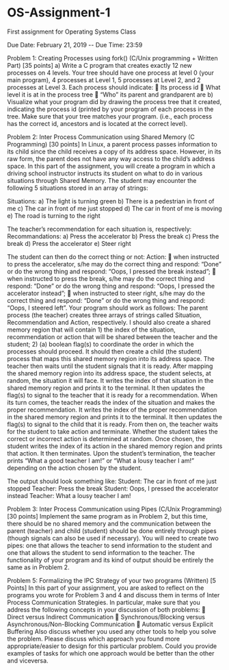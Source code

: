 # OS-Assignment-1
First assignment for Operating Systems Class

Due Date: February 21, 2019 -- Due Time: 23:59

Problem 1: Creating Processes using fork() (C/Unix programming + Written Part) [35 points]
a) Write a C program that creates exactly 12 new processes on 4 levels. Your tree should have one
process at level 0 (your main program), 4 processes at Level 1, 5 processes at Level 2, and 2
processes at Level 3. Each process should indicate:
 Its process id
 What level it is at in the process tree
 “Who” its parent and grandparent are
b) Visualize what your program did by drawing the process tree that it created, indicating the
process id (printed by your program of each process in the tree. Make sure that your tree
matches your program. (i.e., each process has the correct id, ancestors and is located at the
correct level).


Problem 2: Inter Process Communication using Shared Memory (C Programming) [30 points]
In Linux, a parent process passes information to its child since the child receives a copy of its address
space. However, in its raw form, the parent does not have any way access to the child’s address space.
In this part of the assignment, you will create a program in which a driving school instructor instructs its
student on what to do in various situations through Shared Memory.
The student may encounter the following 5 situations stored in an array of strings:

Situations:
a) The light is turning green
b) There is a pedestrian in front of me
c) The car in front of me just stopped
d) The car in front of me is moving
e) The road is turning to the right

The teacher’s recommendation for each situation is, respectively:
Recommandations:
a) Press the accelerator
b) Press the break
c) Press the break
d) Press the accelerator
e) Steer right

 The student can then do the correct thing or not:
Action:
 when instructed to press the accelerator, s/he may do the correct thing and respond: “Done” or
do the wrong thing and respond: “Oops, I pressed the break instead”;
 when instructed to press the break, s/he may do the correct thing and respond: “Done” or do
the wrong thing and respond: “Oops, I pressed the accelerator instead”;
 when instructed to steer right, s/he may do the correct thing and respond: “Done” or do the
wrong thing and respond: “Oops, I steered left”.
Your program should work as follows:
The parent process (the teacher) creates three arrays of strings called Situation, Recommendation and
Action, respectively. I should also create a shared memory region that will contain 1) the index of the
situation, recommendation or action that will be shared between the teacher and the student; 2) (a)
boolean flag(s) to coordinate the order in which the processes should proceed. It should then create a
child (the student) process that maps this shared memory region into its address space. The teacher
then waits until the student signals that it is ready. After mapping the shared memory region into its
address space, the student selects, at random, the situation it will face. It writes the index of that
situation in the shared memory region and prints it to the terminal. It then updates the flag(s) to signal
to the teacher that it is ready for a recommendation. When its turn comes, the teacher reads the index
of the situation and makes the proper recommendation. It writes the index of the proper
recommendation in the shared memory region and prints it to the terminal. It then updates the flag(s)
to signal to the child that it is ready. From then on, the teacher waits for the student to take action and
terminate. Whether the student takes the correct or incorrect action is determined at random. Once
chosen, the student writes the index of its action in the shared memory region and prints that action. It
then terminates. Upon the student’s termination, the teacher prints “What a good teacher I am!” or
“What a lousy teacher I am!” depending on the action chosen by the student.

The output should look something like:
Student: The car in front of me just stopped
Teacher: Press the break
Student: Oops, I pressed the accelerator instead
Teacher: What a lousy teacher I am!

Problem 3: Inter Process Communication using Pipes (C/Unix Programming) [30 points]
Implement the same program as in Problem 2, but this time, there should be no shared memory and the
communication between the parent (teacher) and child (student) should be done entirely through pipes
(though signals can also be used if necessary). You will need to create two pipes: one that allows the
teacher to send information to the student and one that allows the student to send information to the
teacher. The functionality of your program and its kind of output should be entirely the same as in
Problem 2.

Problem 5: Formalizing the IPC Strategy of your two programs (Written) [5 Points]
In this part of your assignment, you are asked to reflect on the programs you wrote for Problem 3 and 4
and discuss them in terms of Inter Process Communication Strategies. In particular, make sure that you
address the following concepts in your discussion of both problems:
 Direct versus Indirect Communication
 Synchronous/Blocking versus Asynchronous/Non-Blocking Communication
 Automatic versus Explicit Buffering
Also discuss whether you used any other tools to help you solve the problem.
Please discuss which approach you found more appropriate/easier to design for this particular problem.
Could you provide examples of tasks for which one approach would be better than the other and viceversa.
